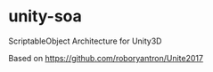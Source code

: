 # unity-soa
ScriptableObject Architecture for Unity3D

Based on https://github.com/roboryantron/Unite2017